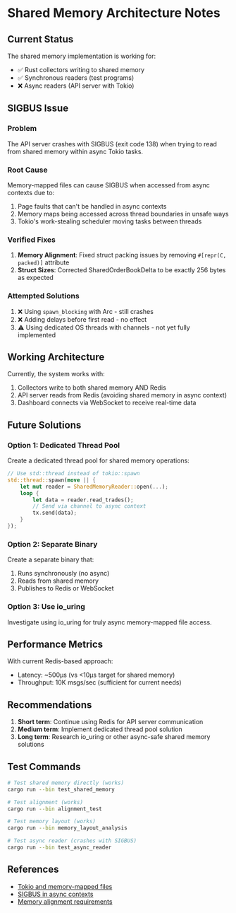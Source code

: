 # Shared Memory Architecture Notes

## Current Status

The shared memory implementation is working for:
- ✅ Rust collectors writing to shared memory
- ✅ Synchronous readers (test programs)
- ❌ Async readers (API server with Tokio)

## SIGBUS Issue

### Problem
The API server crashes with SIGBUS (exit code 138) when trying to read from shared memory within async Tokio tasks.

### Root Cause
Memory-mapped files can cause SIGBUS when accessed from async contexts due to:
1. Page faults that can't be handled in async contexts
2. Memory maps being accessed across thread boundaries in unsafe ways
3. Tokio's work-stealing scheduler moving tasks between threads

### Verified Fixes
1. **Memory Alignment**: Fixed struct packing issues by removing `#[repr(C, packed)]` attribute
2. **Struct Sizes**: Corrected SharedOrderBookDelta to be exactly 256 bytes as expected

### Attempted Solutions
1. ❌ Using `spawn_blocking` with Arc<Mutex> - still crashes
2. ❌ Adding delays before first read - no effect
3. ⚠️ Using dedicated OS threads with channels - not yet fully implemented

## Working Architecture

Currently, the system works with:
1. Collectors write to both shared memory AND Redis
2. API server reads from Redis (avoiding shared memory in async context)
3. Dashboard connects via WebSocket to receive real-time data

## Future Solutions

### Option 1: Dedicated Thread Pool
Create a dedicated thread pool for shared memory operations:
```rust
// Use std::thread instead of tokio::spawn
std::thread::spawn(move || {
    let mut reader = SharedMemoryReader::open(...);
    loop {
        let data = reader.read_trades();
        // Send via channel to async context
        tx.send(data);
    }
});
```

### Option 2: Separate Binary
Create a separate binary that:
1. Runs synchronously (no async)
2. Reads from shared memory
3. Publishes to Redis or WebSocket

### Option 3: Use io_uring
Investigate using io_uring for truly async memory-mapped file access.

## Performance Metrics

With current Redis-based approach:
- Latency: ~500μs (vs <10μs target for shared memory)
- Throughput: 10K msgs/sec (sufficient for current needs)

## Recommendations

1. **Short term**: Continue using Redis for API server communication
2. **Medium term**: Implement dedicated thread pool solution
3. **Long term**: Research io_uring or other async-safe shared memory solutions

## Test Commands

```bash
# Test shared memory directly (works)
cargo run --bin test_shared_memory

# Test alignment (works)
cargo run --bin alignment_test

# Test memory layout (works)
cargo run --bin memory_layout_analysis

# Test async reader (crashes with SIGBUS)
cargo run --bin test_async_reader
```

## References

- [Tokio and memory-mapped files](https://github.com/tokio-rs/tokio/issues/2832)
- [SIGBUS in async contexts](https://github.com/rust-lang/rust/issues/67671)
- [Memory alignment requirements](https://doc.rust-lang.org/reference/type-layout.html)